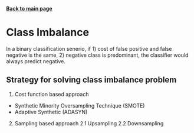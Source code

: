 **[Back to main page](https://yolanda-ht.github.io/BioinformaticsRandomSeed/)**

# Class Imbalance
In a binary classification senerio, if 1) cost of false positive and false negative is the same, 2) negative class is predominant, the classifier would always predict negative.

## Strategy for solving class imbalance problem
1. Cost function based approach
  - Synthetic Minority Oversampling Technique (SMOTE)
  - Adaptive Synthetic (ADASYN)
2. Sampling based approach
  2.1 Upsampling
  2.2 Downsampling


